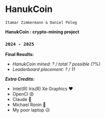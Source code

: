 # HanukCoin

`Itamar Zimmermann & Daniel Peleg`

__HanukCoin : crypto-mining project__
### `2024 - 2025`

__Final Results:__
* _HanukCoin mined: ? / total ? possible (?%)_
* _Leaderboard placement: ? / 11_

___Extra Credits:___
* Intel(R) Iris(R) Xe Graphics ❤️
* OpenCl 😡
* Claude 🤖
* Michael Ronin 👹
* My poor laptop 😥